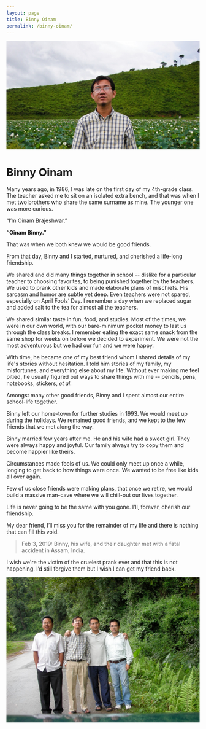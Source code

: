 ```yaml
---
layout: page
title: Binny Oinam
permalink: /binny-oinam/
---
```


![Binny Oinam)](/static/img/people/binny-oinam.jpg)

# Binny Oinam

Many years ago, in 1986, I was late on the first day of my 4th-grade class. The teacher asked me to sit on an isolated extra bench, and that was when I met two brothers who share the same surname as mine. The younger one was more curious.

“I’m Oinam Brajeshwar.”

__“Oinam Binny.”__

That was when we both knew we would be good friends.

From that day, Binny and I started, nurtured, and cherished a life-long friendship.

We shared and did many things together in school -- dislike for a particular teacher to choosing favorites, to being punished together by the teachers. We used to prank other kids and made elaborate plans of mischiefs. His sarcasm and humor are subtle yet deep. Even teachers were not spared, especially on April Fools’ Day. I remember a day when we replaced sugar and added salt to the tea for almost all the teachers.

We shared similar taste in fun, food, and studies. Most of the times, we were in our own world, with our bare-minimum pocket money to last us through the class breaks. I remember eating the exact same snack from the same shop for weeks on before we decided to experiment. We were not the most adventurous but we had our fun and we were happy.

With time, he became one of my best friend whom I shared details of my life's stories without hesitation. I told him stories of my family, my misfortunes, and everything else about my life. Without ever making me feel pitied, he usually figured out ways to share things with me -- pencils, pens, notebooks, stickers, _et al_.

Amongst many other good friends, Binny and I spent almost our entire school-life together.

Binny left our home-town for further studies in 1993. We would meet up during the holidays. We remained good friends, and we kept to the few friends that we met along the way.

Binny married few years after me. He and his wife had a sweet girl. They were always happy and joyful. Our family always try to copy them and become happier like theirs.

Circumstances made fools of us. We could only meet up once a while, longing to get back to how things were once. We wanted to be free like kids all over again.

Few of us close friends were making plans, that once we retire, we would build a massive man-cave where we will chill-out our lives together.

Life is never going to be the same with you gone. I’ll, forever, cherish our friendship.

My dear friend, I’ll miss you for the remainder of my life and there is nothing that can fill this void.

> Feb 3, 2019: Binny, his wife, and their daughter met with a fatal accident in Assam, India.

I wish we're the victim of the cruelest prank ever and that this is not happening. I’d still forgive them but I wish I can get my friend back.

<picture>
  <source
    media="(min-width: 800px)" srcset="/static/img/people/usharanjan-binny-gangalal-brajeshwar.jpg">
  <img src="/static/img/people/usharanjan-binny-gangalal-brajeshwar.jpg" alt="Usharanjan, Binny, Gangalal, and Brajeshwar">
</picture>